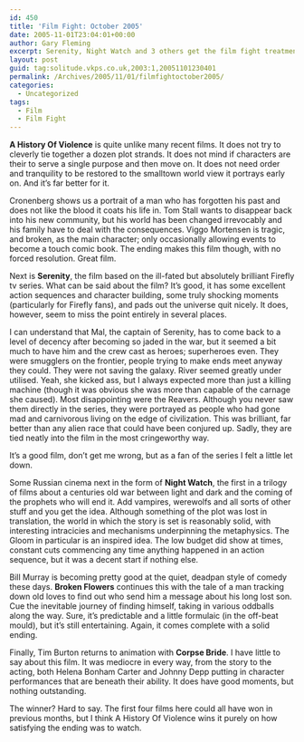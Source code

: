 ```yaml
---
id: 450
title: 'Film Fight: October 2005'
date: 2005-11-01T23:04:01+00:00
author: Gary Fleming
excerpt: Serenity, Night Watch and 3 others get the film fight treatment.
layout: post
guid: tag:solitude.vkps.co.uk,2003:1,20051101230401
permalink: /Archives/2005/11/01/filmfightoctober2005/
categories:
  - Uncategorized
tags:
  - Film
  - Film Fight
---
```

**A History Of Violence** is quite unlike many recent films. It does not try to cleverly tie together a dozen plot strands. It does not mind if characters are their to serve a single purpose and then move on. It does not need order and tranquility to be restored to the smalltown world view it portrays early on. And it&#8217;s far better for it.

Cronenberg shows us a portrait of a man who has forgotten his past and does not like the blood it coats his life in. Tom Stall wants to disappear back into his new community, but his world has been changed irrevocably and his family have to deal with the consequences. Viggo Mortensen is tragic, and broken, as the main character; only occasionally allowing events to become a touch comic book. The ending makes this film though, with no forced resolution. Great film.

Next is **Serenity**, the film based on the ill-fated but absolutely brilliant Firefly tv series. What can be said about the film? It&#8217;s good, it has some excellent action sequences and character building, some truly shocking moments (particularly for Firefly fans), and pads out the universe quit nicely. It does, however, seem to miss the point entirely in several places.

I can understand that Mal, the captain of Serenity, has to come back to a level of decency after becoming so jaded in the war, but it seemed a bit much to have him and the crew cast as heroes; superheroes even. They were smugglers on the frontier, people trying to make ends meet anyway they could. They were not saving the galaxy. River seemed greatly under utilised. Yeah, she kicked ass, but I always expected more than just a killing machine (though it was obvious she was more than capable of the carnage she caused). Most disappointing were the Reavers. Although you never saw them directly in the series, they were portrayed as people who had gone mad and carnivorous living on the edge of civilization. This was brilliant, far better than any alien race that could have been conjured up. Sadly, they are tied neatly into the film in the most cringeworthy way.

It&#8217;s a good film, don&#8217;t get me wrong, but as a fan of the series I felt a little let down.

Some Russian cinema next in the form of **Night Watch**, the first in a trilogy of films about a centuries old war between light and dark and the coming of the prophets who will end it. Add vampires, werewolfs and all sorts of other stuff and you get the idea. Although something of the plot was lost in translation, the world in which the story is set is reasonably solid, with interesting intracicies and mechanisms underpinning the metaphysics. The Gloom in particular is an inspired idea. The low budget did show at times, constant cuts commencing any time anything happened in an action sequence, but it was a decent start if nothing else.

Bill Murray is becoming pretty good at the quiet, deadpan style of comedy these days. **Broken Flowers** continues this with the tale of a man tracking down old loves to find out who send him a message about his long lost son. Cue the inevitable journey of finding himself, taking in various oddballs along the way. Sure, it&#8217;s predictable and a little formulaic (in the off-beat mould), but it&#8217;s still entertaining. Again, it comes complete with a solid ending.

Finally, Tim Burton returns to animation with **Corpse Bride**. I have little to say about this film. It was mediocre in every way, from the story to the acting, both Helena Bonham Carter and Johnny Depp putting in character performances that are beneath their ability. It does have good moments, but nothing outstanding.

The winner? Hard to say. The first four films here could all have won in previous months, but I think A History Of Violence wins it purely on how satisfying the ending was to watch.